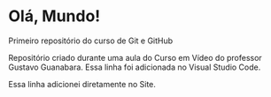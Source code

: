 # Olá, Mundo!
 Primeiro repositório do curso de Git e GitHub

Repositório criado durante uma aula do Curso em Vídeo do professor Gustavo Guanabara. Essa linha foi adicionada no Visual Studio Code.

Essa linha adicionei diretamente no Site.
